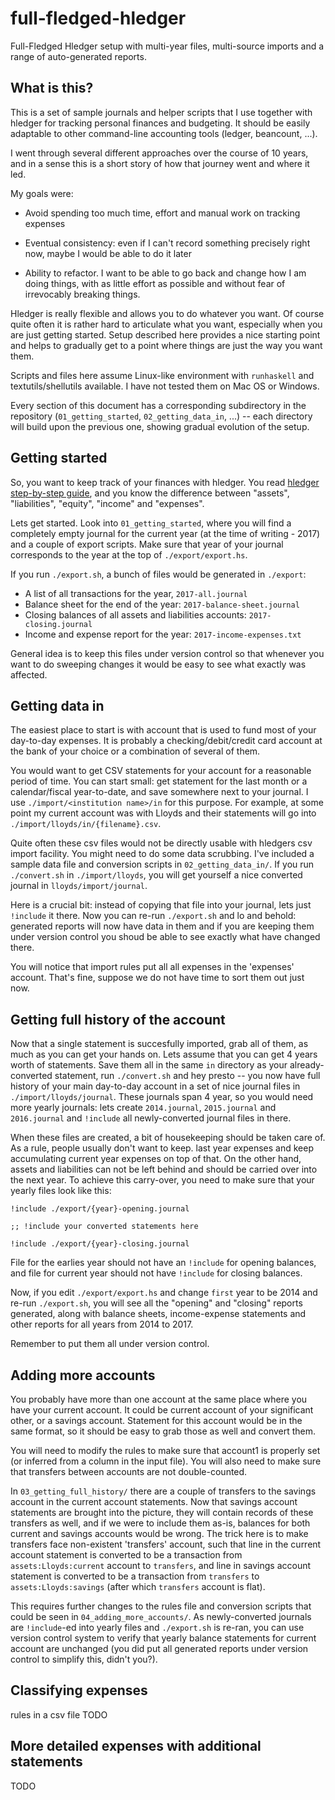 # full-fledged-hledger

Full-Fledged Hledger setup with multi-year files, multi-source imports and a range of auto-generated reports.

## What is this?

This is a set of sample journals and helper scripts that I use together with hledger for tracking personal finances
and budgeting. It should be easily adaptable to other command-line accounting tools (ledger, beancount, ...).

I went through several different approaches over the course of 10 years, and in a sense this is a short story of
how that journey went and where it led.

My goals were:

- Avoid spending too much time, effort and manual work on tracking expenses

- Eventual consistency: even if I can't record something precisely right now, maybe I would be able to do it later

- Ability to refactor. I want to be able to go back and change how I am doing things, with as little effort as possible and without fear of irrevocably breaking things.

Hledger is really flexible and allows you to do whatever you want. Of course quite often it is rather hard to articulate what you want, especially when you are just getting started.
Setup described here provides a nice starting point and helps to gradually get to a point where things are just the way you want them.

Scripts and files here assume Linux-like environment with `runhaskell` and textutils/shellutils available. I have not tested them on Mac OS or Windows.

Every section of this document has a corresponding subdirectory in the repository (`01_getting_started`, `02_getting_data_in`, ...) -- each directory will build upon the previous
one, showing gradual evolution of the setup.

## Getting started

So, you want to keep track of your finances with hledger. You read [hledger step-by-step guide](http://hledger.org/step-by-step.html#useful-accounting-concepts), and you
know the difference between "assets", "liabilities", "equity", "income" and "expenses".

Lets get started. Look into `01_getting_started`, where you will find a completely empty journal for the current year (at the time of writing - 2017) and a couple of export scripts.
Make sure that year of your journal corresponds to the year at the top of  `./export/export.hs`.

If you run `./export.sh`, a bunch of files would be generated in `./export`:

- A list of all transactions for the year, `2017-all.journal`
- Balance sheet for the end of the year: `2017-balance-sheet.journal`
- Closing balances of all assets and liabilities accounts: `2017-closing.journal`
- Income and expense report for the year: `2017-income-expenses.txt`

General idea is to keep this files under version control so that whenever you want to do sweeping changes it would be easy to see what exactly was affected.

## Getting data in

The easiest place to start is with account that is used to fund most of your day-to-day expenses. It is probably a checking/debit/credit card account at the bank of your choice or
a combination of several of them.

You would want to get CSV statements for your account for a reasonable period of time. You can start small: get statement for the last month or a calendar/fiscal year-to-date, and save somewhere
next to your journal. I use `./import/<institution name>/in` for this purpose. For example, at some point my current account was with Lloyds and their statements
will go into `./import/lloyds/in/{filename}.csv`.

Quite often these csv files would not be directly usable with hledgers csv import facility. You might need to do some data scrubbing. I've included a sample data file and conversion scripts in `02_getting_data_in/`. If you run `./convert.sh` in `./import/lloyds`, you will get yourself a nice converted journal in `lloyds/import/journal`.

Here is a crucial bit: instead of copying that file into your journal, lets just `!include` it there. Now you can re-run `./export.sh` and lo and behold: generated reports will now have data in them
and if you are keeping them under version control you shoud be able to see exactly what have changed there.

You will notice that import rules put all all expenses in the 'expenses' account. That's fine, suppose we do not have time to sort them out just now.

## Getting full history of the account

Now that a single statement is succesfully imported, grab all of them, as much as you can get your hands on. Lets assume that you can get 4 years worth of statements. Save them all in the same `in` directory
as your already-converted statement, run `./convert.sh` and hey presto -- you now have full history of your main day-to-day account in a set of nice journal files in `./import/lloyds/journal`.
These journals span 4 year, so you would need more yearly journals: lets create `2014.journal`, `2015.journal` and `2016.journal` and `!include` all newly-converted journal files in there.

When these files are created, a bit of housekeeping should be taken
care of. As a rule, people usually don't want to keep. last year
expenses and keep accumulating current year expenses on top of that.
On the other hand, assets and liabilities can not be left behind and
should be carried over into the next year. To achieve this carry-over,
you need to make sure that your yearly files look like this:

```
!include ./export/{year}-opening.journal

;; !include your converted statements here

!include ./export/{year}-closing.journal
```

File for the earlies year should not have an `!include` for opening balances, and file for current year should not have `!include` for closing balances.

Now, if you edit `./export/export.hs` and change `first` year to be 2014 and re-run `./export.sh`, you will see all the "opening" and "closing" reports generated, along with balance sheets, income-expense statements and other reports for all years from 2014 to 2017.

Remember to put them all under version control.

## Adding more accounts
You probably have more than one account at the same place where you have your current account. It could be current account of your significant other, or a savings account. Statement for this account
would be in the same format, so it should be easy to grab those as well and convert them.

You will need to modify the rules to make sure that account1 is properly set (or inferred from a column in the input file). You will also need to make sure that transfers between accounts are not double-counted.

In `03_getting_full_history/` there are a couple of transfers to the savings account in the current account statements. Now that savings account statements are brought into the picture, they will contain records of these transfers as well, and if we were to include them as-is, balances for both current and savings accounts would be wrong. The trick here is to make transfers face non-existent 'transfers' account, such that line in the current account statement is converted to be a transaction from `assets:Lloyds:current` account to `transfers`, and line in savings account statement is converted to be a transaction from `transfers` to `assets:Lloyds:savings` (after which `transfers` account is flat).

This requires further changes to the rules file and conversion scripts that could be seen in `04_adding_more_accounts/`. As newly-converted journals are `!include`-ed into yearly files and `./export.sh` is re-ran, you can use version control system to verify that yearly balance statements for current account are unchanged (you did put all generated reports under version control to simplify this, didn't you?).

## Classifying expenses
rules in a csv file
TODO

## More detailed expenses with additional statements
TODO


